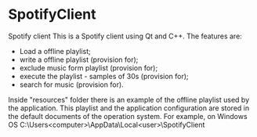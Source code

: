 # SpotifyClient
Spotify client
This is a Spotify client using Qt and C++.
The features are:
* Load a offline playlist;
* write a offline playlist (provision for);
* exclude music form playlist (provision for);
* execute the playlist - samples of 30s (provision for);
* search for music (provision for).

Inside "resources" folder there is an example of the offline playlist used by the application.
This playlist and the application configuration are stored in the default documents of the operation system.
For example, on Windows OS
C:\Users\<computer>\AppData\Local\<user>\SpotifyClient